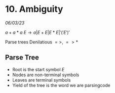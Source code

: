 # 10. Ambiguity
_06/03/23_

$a+a*a$
$E \to a|E+E|E*E|'('E')'$

Parse trees
Denilatious $=>$, $=>*$

## Parse Tree
- Root is the start symbol $E$
- Nodes are non-terminal symbols
- Leaves are terminal symbols
- Yield of the tree is the word we are parsingcode